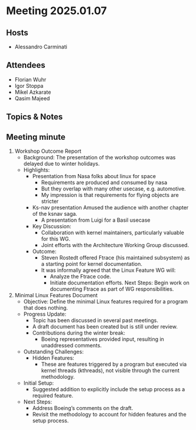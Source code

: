 # Meeting 2025.01.07

## Hosts
* Alessandro Carminati

## Attendees
* Florian Wuhr
* Igor Stoppa
* Mikel Azkarate
* Qasim Majeed

## Topics & Notes

## Meeting minute
1. Workshop Outcome Report
    * Background: The presentation of the workshop outcomes was delayed due to winter holidays.
    * Highlights:
        * Presentation from Nasa folks about linux for space
            * Requirements are produced and consumed by nasa
            * But they overlap with many other usecase, e.g. automotive.
            * My impression is that requirements for flying objects are stricter
        * Ks-nav presentation Amused the audience with another chapter of the ksnav saga.
            * A presentation from Luigi for a Basil usecase
        * Key Discussion:
            * Collaboration with kernel maintainers, particularly valuable for this WG.
            * Joint efforts with the Architecture Working Group discussed.
        * Outcome:
            * Steven Rostedt offered Ftrace (his maintained subsystem) as a starting point for kernel documentation.
            * It was informally agreed that the Linux Feature WG will:
                * Analyze the Ftrace code.
                * Initiate documentation efforts.
Next Steps: Begin work on documenting Ftrace as part of WG responsibilities.
2. Minimal Linux Features Document
    * Objective: Define the minimal Linux features required for a program that does nothing.
    * Progress Update:
        * Topic has been discussed in several past meetings.
        * A draft document has been created but is still under review.
        * Contributions during the winter break:
            * Boeing representatives provided input, resulting in unaddressed comments.
    * Outstanding Challenges:
        * Hidden Features:
            * These are features triggered by a program but executed via kernel threads (kthreads), not visible through the current methodology.
    * Initial Setup:
        * Suggested addition to explicitly include the setup process as a required feature.
    * Next Steps:
        * Address Boeing’s comments on the draft.
        * Revisit the methodology to account for hidden features and the setup process.
